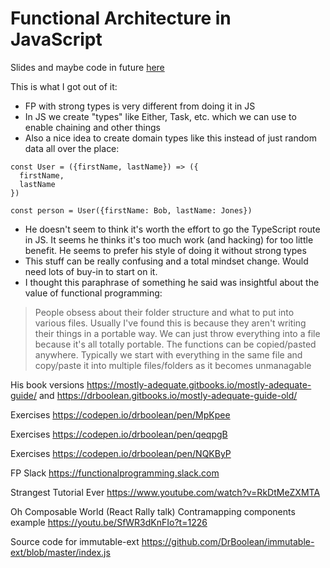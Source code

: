 # Functional Architecture in JavaScript

Slides and maybe code in future [here](https://docs.google.com/presentation/d/1L5gxYQz2hyzbVJk5tkyNdDidf_cg4I1BlIGd_Y9jblU)

This is what I got out of it:
- FP with strong types is very different from doing it in JS
- In JS we create "types" like Either, Task, etc. which we can use to enable chaining and other things
- Also a nice idea to create domain types like this instead of just random data all over the place:
```
const User = ({firstName, lastName}) => ({
  firstName,
  lastName
})

const person = User({firstName: Bob, lastName: Jones})
```
- He doesn't seem to think it's worth the effort to go the TypeScript route in JS. It seems he thinks it's too much work (and hacking) for too little benefit. He seems to prefer his style of doing it without strong types
- This stuff can be really confusing and a total mindset change. Would need lots of buy-in to start on it.
- I thought this paraphrase of something he said was insightful about the value of functional programming:
>People obsess about their folder structure and what to put into various files.
>Usually I've found this is because they aren't writing their things in a portable way.
>We can just throw everything into a file because it's all totally portable.
>The functions can be copied/pasted anywhere.
>Typically we start with everything in the same file and copy/paste it into multiple files/folders as it becomes unmanagable

His book versions
https://mostly-adequate.gitbooks.io/mostly-adequate-guide/ and https://drboolean.gitbooks.io/mostly-adequate-guide-old/

Exercises
https://codepen.io/drboolean/pen/MpKpee

Exercises
https://codepen.io/drboolean/pen/qeqpgB

Exercises
https://codepen.io/drboolean/pen/NQKByP

FP Slack
https://functionalprogramming.slack.com

Strangest Tutorial Ever
https://www.youtube.com/watch?v=RkDtMeZXMTA

Oh Composable World (React Rally talk) Contramapping components example
https://youtu.be/SfWR3dKnFIo?t=1226

Source code for immutable-ext
https://github.com/DrBoolean/immutable-ext/blob/master/index.js

